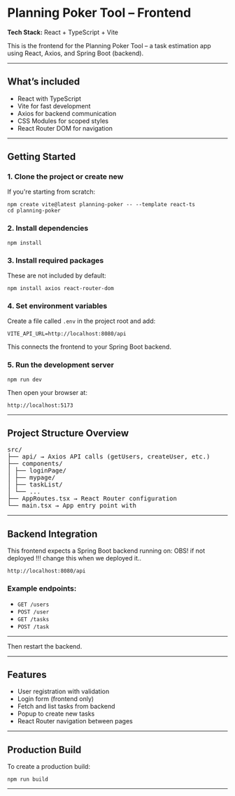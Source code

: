 <h1>Planning Poker Tool – Frontend</h1>
<p><strong>Tech Stack:</strong> React + TypeScript + Vite</p>
<p>This is the frontend for the Planning Poker Tool – a task estimation app using React, Axios, and Spring Boot (backend).</p>
<hr>
<h2>What’s included</h2>
<ul>
<li>React with TypeScript</li>
<li>Vite for fast development</li>
<li>Axios for backend communication</li>
<li>CSS Modules for scoped styles</li>
<li>React Router DOM for navigation</li>
</ul>
<hr>
<h2>Getting Started</h2>
<h3>1. Clone the project or create new</h3>
If you're starting from scratch:
<pre><code>npm create vite@latest planning-poker -- --template react-ts
cd planning-poker
</code></pre>
<h3>2. Install dependencies</h3>
<pre><code>npm install</code></pre>
<h3>3. Install required packages</h3>
These are not included by default:
<pre><code>npm install axios react-router-dom</code></pre>
<h3>4. Set environment variables</h3>
Create a file called <code>.env</code> in the project root and add:
<pre><code>VITE_API_URL=http://localhost:8080/api</code></pre>
This connects the frontend to your Spring Boot backend.
<h3>5. Run the development server</h3>
<pre><code>npm run dev</code></pre>
Then open your browser at:
<pre><code>http://localhost:5173</code></pre>
<hr>
<h2>Project Structure Overview</h2>
<pre>
src/
├── api/ → Axios API calls (getUsers, createUser, etc.)
├── components/
│ ├── loginPage/
│ ├── mypage/
│ ├── taskList/
│ └── ...
├── AppRoutes.tsx → React Router configuration
└── main.tsx → App entry point with <BrowserRouter>
</pre>
<hr>
<h2> Backend Integration</h2>
This frontend expects a Spring Boot backend running on:
OBS! if not deployed !!! change this when we deployed it..
<pre><code>http://localhost:8080/api</code></pre>
<h3>Example endpoints:</h3>
<ul>
<li><code>GET /users</code></li>
<li><code>POST /user</code></li>
<li><code>GET /tasks</code></li>
<li><code>POST /task</code></li>
</ul>
<hr>
Then restart the backend.
<hr>
<h2>Features</h2>
<ul>
<li>User registration with validation</li>
<li>Login form (frontend only)</li>
<li>Fetch and list tasks from backend</li>
<li>Popup to create new tasks</li>
<li>React Router navigation between pages</li>
</ul>
<hr>
<h2> Production Build</h2>
To create a production build:
<pre><code>npm run build</code></pre>
<hr>
